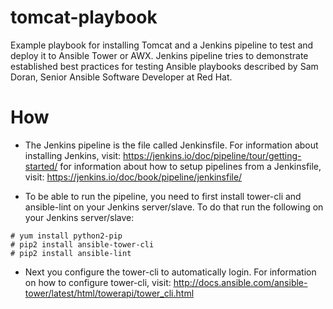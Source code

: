 # tomcat-playbook
Example playbook for installing Tomcat and a Jenkins pipeline to test and deploy it to Ansible Tower or AWX. Jenkins pipeline tries to demonstrate established best practices for testing Ansible playbooks described by Sam Doran, Senior Ansible Software Developer at Red Hat.

# How
* The Jenkins pipeline is the file called Jenkinsfile. For information about installing Jenkins, visit: https://jenkins.io/doc/pipeline/tour/getting-started/ for information about how to setup pipelines from a Jenkinsfile, visit: https://jenkins.io/doc/book/pipeline/jenkinsfile/ 

* To be able to run the pipeline, you need to first install tower-cli and ansible-lint on your Jenkins server/slave. To do that run the following on your Jenkins server/slave:
```
# yum install python2-pip
# pip2 install ansible-tower-cli
# pip2 install ansible-lint
```
* Next you configure the tower-cli to automatically login. For information on how to configure tower-cli, visit: http://docs.ansible.com/ansible-tower/latest/html/towerapi/tower_cli.html
